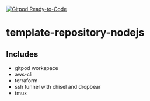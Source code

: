[![Gitpod Ready-to-Code](https://img.shields.io/badge/Gitpod-ready--to--code-blue?logo=gitpod)](https://gitpod.io/#https://github.com/willgriffin/template-repository-nodejs)

# template-repository-nodejs

## Includes

- gitpod workspace
- aws-cli
- terraform
- ssh tunnel with chisel and dropbear
- tmux
